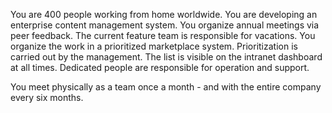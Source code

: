 You are 400 people working from home worldwide. You are developing an enterprise content management system. You organize annual meetings via peer feedback. The current feature team is responsible for vacations.
You organize the work in a prioritized marketplace system. Prioritization is carried out by the management. The list is visible on the intranet dashboard at all times.
Dedicated people are responsible for operation and support.

You meet physically as a team once a month - and with the entire company every six months.
